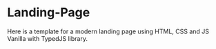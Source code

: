 # Landing-Page

Here is a template for a modern landing page using HTML, CSS and JS Vanilla with TypedJS library.
